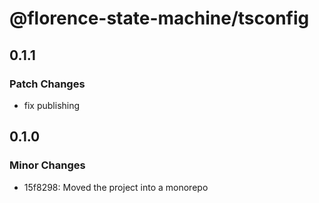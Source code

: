 # @florence-state-machine/tsconfig

## 0.1.1

### Patch Changes

- fix publishing

## 0.1.0

### Minor Changes

- 15f8298: Moved the project into a monorepo
